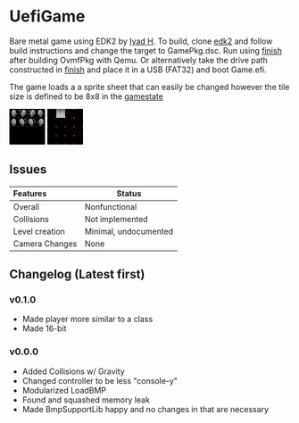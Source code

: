 # UefiGame
Bare metal game using EDK2 by [Iyad H](https://github.com/IyadHamid).
To build, clone [edk2](https://github.com/tianocore/edk2.git) and follow build instructions and change the target to GamePkg.dsc. Run using [finish](./finish.bat) after building OvmfPkg with Qemu. Or alternatively take the drive path constructed in [finish](./finish.bat) and place it in a USB (FAT32) and boot Game.efi.

The game loads a a sprite sheet that can easily be changed however the tile size is defined to be 8x8 in the [gamestate](.\globals\gamestate.h)

![sprites.bmp](.\Assets\sprites.bmp "Sprites")
![tiles.bmp](.\Assets\tiles.bmp "Tiles")

## Issues
|Features|Status|
|:-----------------------|-------|
|Overall|Nonfunctional|
|Collisions|Not implemented|
|Level creation|Minimal, undocumented|
|Camera Changes|None|

## Changelog (Latest first)
### v0.1.0
- Made player more similar to a class
- Made 16-bit
### v0.0.0
- Added Collisions w/ Gravity
- Changed controller to be less "console-y"
- Modularized LoadBMP
- Found and squashed memory leak
- Made BmpSupportLib happy and no changes in that are necessary